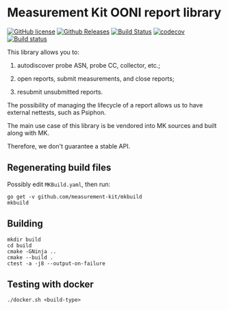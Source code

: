 # Measurement Kit OONI report library

[![GitHub license](https://img.shields.io/github/license/measurement-kit/mkreport.svg)](https://raw.githubusercontent.com/measurement-kit/mkreport/master/LICENSE) [![Github Releases](https://img.shields.io/github/release/measurement-kit/mkreport.svg)](https://github.com/measurement-kit/mkreport/releases) [![Build Status](https://img.shields.io/travis/measurement-kit/mkreport/master.svg?label=travis)](https://travis-ci.org/measurement-kit/mkreport) [![codecov](https://codecov.io/gh/measurement-kit/mkreport/branch/master/graph/badge.svg)](https://codecov.io/gh/measurement-kit/mkreport) [![Build status](https://img.shields.io/appveyor/ci/bassosimone/mkreport/master.svg?label=appveyor)](https://ci.appveyor.com/project/bassosimone/mkreport/branch/master)

This library allows you to:

1. autodiscover probe ASN, probe CC, collector, etc.;

2. open reports, submit measurements, and close reports;

3. resubmit unsubmitted reports.

The possibility of managing the lifecycle of a report allows us to have
external nettests, such as Psiphon.

The main use case of this library is be vendored into MK sources and
built along with MK.

Therefore, we don't guarantee a stable API.

## Regenerating build files

Possibly edit `MKBuild.yaml`, then run:

```
go get -v github.com/measurement-kit/mkbuild
mkbuild
```

## Building

```
mkdir build
cd build
cmake -GNinja ..
cmake --build .
ctest -a -j8 --output-on-failure
```

## Testing with docker

```
./docker.sh <build-type>
```
